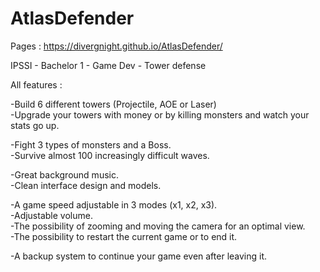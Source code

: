 # AtlasDefender

Pages : https://divergnight.github.io/AtlasDefender/

IPSSI - Bachelor 1 - Game Dev - Tower defense

All features :

-Build 6 different towers (Projectile, AOE or Laser)<br/>
-Upgrade your towers with money or by killing monsters and watch your stats go up.<br/>

-Fight 3 types of monsters and a Boss.<br/>
-Survive almost 100 increasingly difficult waves.<br/>

-Great background music.<br/>
-Clean interface design and models.<br/>

-A game speed adjustable in 3 modes (x1, x2, x3).<br/>
-Adjustable volume.<br/>
-The possibility of zooming and moving the camera for an optimal view.<br/>
-The possibility to restart the current game or to end it.<br/>

-A backup system to continue your game even after leaving it.
